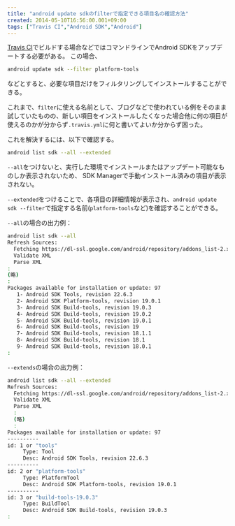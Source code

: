 ```yaml
---
title: "android update sdkのfilterで指定できる項目名の確認方法"
created: 2014-05-10T16:56:00.001+09:00
tags: ["Travis CI","Android SDK","Android"]
---
```

[Travis CI](https://travis-ci.org)でビルドする場合などではコマンドラインでAndroid SDKをアップデートする必要がある。
この場合、

```sh
android update sdk --filter platform-tools
```

などとすると、必要な項目だけをフィルタリングしてインストールすることができる。
<!--more-->
これまで、`filter`に使える名前として、ブログなどで使われている例をそのまま試していたものの、新しい項目をインストールしたくなった場合他に何の項目が使えるのかが分からず`.travis.yml`に何と書いてよいか分からず困った。

これを解決するには、以下で確認する。

```sh
android list sdk --all --extended
```

<!--more-->

`--all`をつけないと、実行した環境でインストールまたはアップデート可能なものしか表示されないため、
SDK Managerで手動インストール済みの項目が表示されない。

`--extended`をつけることで、各項目の詳細情報が表示され、`android update sdk --filter`で指定する名前(`platform-tools`など)を確認することができる。

`--all`の場合の出力例：

```sh
android list sdk --all
Refresh Sources:
  Fetching https://dl-ssl.google.com/android/repository/addons_list-2.xml
  Validate XML
  Parse XML
:
(略)
:
Packages available for installation or update: 97
   1- Android SDK Tools, revision 22.6.3
   2- Android SDK Platform-tools, revision 19.0.1
   3- Android SDK Build-tools, revision 19.0.3
   4- Android SDK Build-tools, revision 19.0.2
   5- Android SDK Build-tools, revision 19.0.1
   6- Android SDK Build-tools, revision 19
   7- Android SDK Build-tools, revision 18.1.1
   8- Android SDK Build-tools, revision 18.1
   9- Android SDK Build-tools, revision 18.0.1
:
```

`--extends`の場合の出力例：

```sh
android list sdk --all --extended
Refresh Sources:
  Fetching https://dl-ssl.google.com/android/repository/addons_list-2.xml
  Validate XML
  Parse XML
  :
  (略)
  :
Packages available for installation or update: 97
----------
id: 1 or "tools"
     Type: Tool
     Desc: Android SDK Tools, revision 22.6.3
----------
id: 2 or "platform-tools"
     Type: PlatformTool
     Desc: Android SDK Platform-tools, revision 19.0.1
----------
id: 3 or "build-tools-19.0.3"
     Type: BuildTool
     Desc: Android SDK Build-tools, revision 19.0.3
:
```

